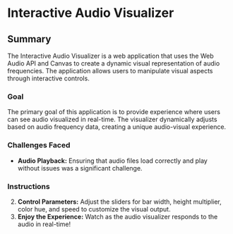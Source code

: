 # Interactive Audio Visualizer



## Summary

The Interactive Audio Visualizer is a web application that uses the Web Audio API and Canvas to create a dynamic visual representation of audio frequencies. The application allows users to manipulate visual aspects through interactive controls.

### Goal

The primary goal of this application is to provide experience where users can see audio visualized in real-time. The visualizer dynamically adjusts based on audio frequency data, creating a unique audio-visual experience.

### Challenges Faced

- **Audio Playback:** Ensuring that audio files load correctly and play without issues was a significant challenge.

### Instructions

2. **Control Parameters:** Adjust the sliders for bar width, height multiplier, color hue, and speed to customize the visual output.
3. **Enjoy the Experience:** Watch as the audio visualizer responds to the audio in real-time!